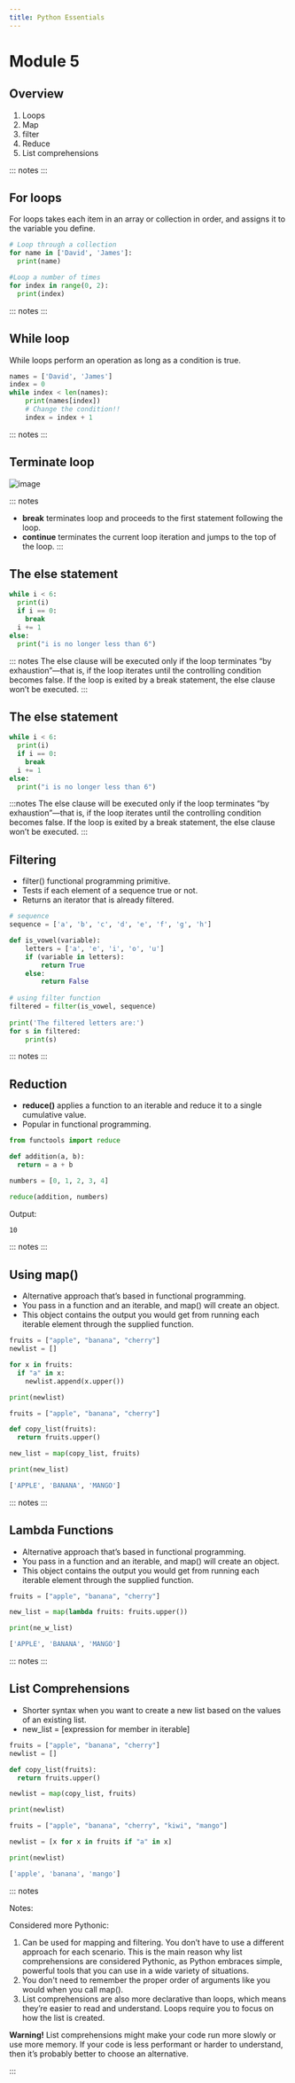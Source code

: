 ```yaml
---
title: Python Essentials
---
```



# Module 5

## Overview

1. Loops
1. Map
1. filter
1. Reduce
1. List comprehensions

::: notes
:::

## For loops

For loops takes each item in an array or collection in order, and assigns it to the variable you define.

```python
# Loop through a collection
for name in ['David', 'James']:
  print(name)
```

```python
#Loop a number of times
for index in range(0, 2):
  print(index)
```

::: notes
:::

## While loop

While loops perform an operation as long as a condition is true.

```python
names = ['David', 'James']
index = 0
while index < len(names):
	print(names[index])
	# Change the condition!!
	index = index + 1
```

::: notes
:::

## Terminate loop

![image](../media/break_continue.png)

::: notes
- **break** terminates loop and proceeds to the first statement following the loop.
- **continue** terminates the current loop iteration and jumps to the top of the loop.
:::

## The else statement

```python
while i < 6:
  print(i)
  if i == 0:
    break
  i += 1
else:
  print("i is no longer less than 6")
```

::: notes
The else clause will be executed only if the loop terminates “by exhaustion”—that is, if the loop iterates until the controlling condition becomes false. If the loop is exited by a break statement, the else clause won’t be executed.
:::

## The else statement

```python
while i < 6:
  print(i)
  if i == 0:
    break
  i += 1
else:
  print("i is no longer less than 6")
```

:::notes
The else clause will be executed only if the loop terminates “by exhaustion”—that is, if the loop iterates until the controlling condition becomes false. If the loop is exited by a break statement, the else clause won’t be executed.
:::

## Filtering

- filter() functional programming primitive.
- Tests if each element of a sequence true or not.
- Returns an iterator that is already filtered.

```python
# sequence
sequence = ['a', 'b', 'c', 'd', 'e', 'f', 'g', 'h']

def is_vowel(variable):
    letters = ['a', 'e', 'i', 'o', 'u']
    if (variable in letters):
        return True
    else:
        return False
  
# using filter function
filtered = filter(is_vowel, sequence)
  
print('The filtered letters are:')
for s in filtered:
    print(s)
```

::: notes
:::

## Reduction

- **reduce()** applies a function to an iterable and reduce it to a single cumulative value.
- Popular in functional programming.

```python
from functools import reduce

def addition(a, b):
  return = a + b

numbers = [0, 1, 2, 3, 4]

reduce(addition, numbers)
```
Output:
```bash
10
```

::: notes
:::

## Using map()

- Alternative approach that’s based in functional programming.
- You pass in a function and an iterable, and map() will create an object. 
- This object contains the output you would get from running each iterable element through the supplied function.

```python
fruits = ["apple", "banana", "cherry"]
newlist = []

for x in fruits:
  if "a" in x:
    newlist.append(x.upper())

print(newlist)
```

```python
fruits = ["apple", "banana", "cherry"]

def copy_list(fruits):
  return fruits.upper()

new_list = map(copy_list, fruits)

print(new_list)
```

```bash
['APPLE', 'BANANA', 'MANGO']
```

::: notes
:::

## Lambda Functions

- Alternative approach that’s based in functional programming.
- You pass in a function and an iterable, and map() will create an object. 
- This object contains the output you would get from running each iterable element through the supplied function.

```python
fruits = ["apple", "banana", "cherry"]

new_list = map(lambda fruits: fruits.upper())

print(ne_w_list)
```

```bash
['APPLE', 'BANANA', 'MANGO']
```

::: notes
:::

## List Comprehensions

- Shorter syntax when you want to create a new list based on the values of an existing list.
- new_list = [expression for member in iterable]

```python
fruits = ["apple", "banana", "cherry"]
newlist = []

def copy_list(fruits):
  return fruits.upper()

newlist = map(copy_list, fruits)

print(newlist)
```

```python
fruits = ["apple", "banana", "cherry", "kiwi", "mango"]

newlist = [x for x in fruits if "a" in x]

print(newlist)
```

```bash
['apple', 'banana', 'mango']
```

::: notes

Notes:

Considered more Pythonic:
1. Can be used for mapping and filtering. You don’t have to use a different approach for each scenario.
  This is the main reason why list comprehensions are considered Pythonic, as Python embraces simple, powerful tools that you can use in a wide variety of situations. 
1. You don't need to remember the proper order of arguments like you would when you call map().
1. List comprehensions are also more declarative than loops, which means they’re easier to read and understand. 
  Loops require you to focus on how the list is created.

**Warning!**
List comprehensions might make your code run more slowly or use more memory. If your code is less performant or harder to understand, then it’s probably better to choose an alternative.

:::